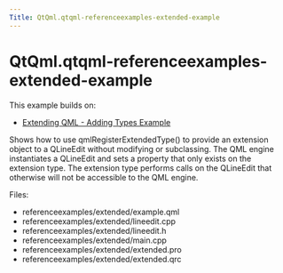 ```yaml
---
Title: QtQml.qtqml-referenceexamples-extended-example
---
```


# QtQml.qtqml-referenceexamples-extended-example

<span class="subtitle"></span>
<!-- $$$referenceexamples/extended-description -->
<p>This example builds on:</p>
<ul>
<li><a href="https://developer.ubuntu.comapps/qml/sdk-15.04.5/QtQml.referenceexamples-adding/">Extending QML - Adding Types Example</a></li>
</ul>
<p>Shows how to use qmlRegisterExtendedType() to provide an extension object to a QLineEdit without modifying or subclassing. The QML engine instantiates a QLineEdit and sets a property that only exists on the extension type. The extension type performs calls on the QLineEdit that otherwise will not be accessible to the QML engine.</p>
<p>Files:</p>
<ul>
<li>referenceexamples/extended/example.qml</li>
<li>referenceexamples/extended/lineedit.cpp</li>
<li>referenceexamples/extended/lineedit.h</li>
<li>referenceexamples/extended/main.cpp</li>
<li>referenceexamples/extended/extended.pro</li>
<li>referenceexamples/extended/extended.qrc</li>
</ul>
<!-- @@@referenceexamples/extended -->
